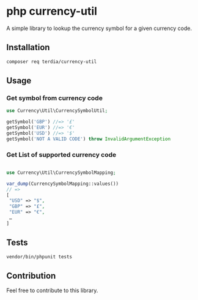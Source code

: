# php currency-util

A simple library to lookup the currency symbol for a given currency code.

## Installation

```bash
composer req terdia/currency-util
```

## Usage

### Get symbol from currency code
```php
use Currency\Util\CurrencySymbolUtil;

getSymbol('GBP') //=> '£'
getSymbol('EUR') //=> '€'
getSymbol('USD') //=> '$'
getSymbol('NOT A VALID CODE') throw InvalidArgumentException
```

### Get List of supported  currency code
```php

use Currency\Util\CurrencySymbolMapping;

var_dump(CurrencySymbolMapping::values())
// =>
[
 "USD" => "$",
 "GBP" => "£",
 "EUR" => "€",
 …
]
```

## Tests
```bash
vendor/bin/phpunit tests
``` 

## Contribution
Feel free to contribute to this library.
